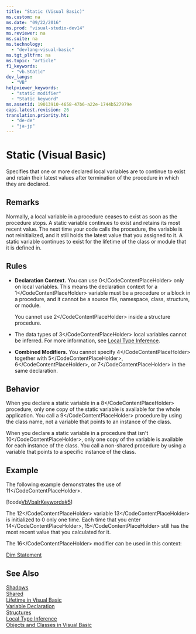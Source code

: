 ```yaml
---
title: "Static (Visual Basic)"
ms.custom: na
ms.date: "09/22/2016"
ms.prod: "visual-studio-dev14"
ms.reviewer: na
ms.suite: na
ms.technology: 
  - "devlang-visual-basic"
ms.tgt_pltfrm: na
ms.topic: "article"
f1_keywords: 
  - "vb.Static"
dev_langs: 
  - "VB"
helpviewer_keywords: 
  - "static modifier"
  - "Static keyword"
ms.assetid: 19013910-4658-47b6-a22e-1744b527979e
caps.latest.revision: 26
translation.priority.ht: 
  - "de-de"
  - "ja-jp"
---
```

# Static (Visual Basic)
Specifies that one or more declared local variables are to continue to exist and retain their latest values after termination of the procedure in which they are declared.  
  
## Remarks  
 Normally, a local variable in a procedure ceases to exist as soon as the procedure stops. A static variable continues to exist and retains its most recent value. The next time your code calls the procedure, the variable is not reinitialized, and it still holds the latest value that you assigned to it. A static variable continues to exist for the lifetime of the class or module that it is defined in.  
  
## Rules  
  
-   **Declaration Context.** You can use <CodeContentPlaceHolder>0\</CodeContentPlaceHolder> only on local variables. This means the declaration context for a <CodeContentPlaceHolder>1\</CodeContentPlaceHolder> variable must be a procedure or a block in a procedure, and it cannot be a source file, namespace, class, structure, or module.  
  
     You cannot use <CodeContentPlaceHolder>2\</CodeContentPlaceHolder> inside a structure procedure.  
  
-   The data types of <CodeContentPlaceHolder>3\</CodeContentPlaceHolder> local variables cannot be inferred. For more information, see [Local Type Inference](../vs140/local-type-inference--visual-basic-.md).  
  
-   **Combined Modifiers.** You cannot specify <CodeContentPlaceHolder>4\</CodeContentPlaceHolder> together with <CodeContentPlaceHolder>5\</CodeContentPlaceHolder>, <CodeContentPlaceHolder>6\</CodeContentPlaceHolder>, or <CodeContentPlaceHolder>7\</CodeContentPlaceHolder> in the same declaration.  
  
## Behavior  
 When you declare a static variable in a <CodeContentPlaceHolder>8\</CodeContentPlaceHolder> procedure, only one copy of the static variable is available for the whole application. You call a <CodeContentPlaceHolder>9\</CodeContentPlaceHolder> procedure by using the class name, not a variable that points to an instance of the class.  
  
 When you declare a static variable in a procedure that isn't <CodeContentPlaceHolder>10\</CodeContentPlaceHolder>, only one copy of the variable is available for each instance of the class. You call a non-shared procedure by using a variable that points to a specific instance of the class.  
  
## Example  
 The following example demonstrates the use of <CodeContentPlaceHolder>11\</CodeContentPlaceHolder>.  
  
 [!code[VbVbalrKeywords#5](../vs140/codesnippet/VisualBasic/static--visual-basic-_1.vb)]  
  
 The <CodeContentPlaceHolder>12\</CodeContentPlaceHolder> variable <CodeContentPlaceHolder>13\</CodeContentPlaceHolder> is initialized to 0 only one time. Each time that you enter <CodeContentPlaceHolder>14\</CodeContentPlaceHolder>, <CodeContentPlaceHolder>15\</CodeContentPlaceHolder> still has the most recent value that you calculated for it.  
  
 The <CodeContentPlaceHolder>16\</CodeContentPlaceHolder> modifier can be used in this context:  
  
 [Dim Statement](../vs140/dim-statement--visual-basic-.md)  
  
## See Also  
 [Shadows](../vs140/shadows--visual-basic-.md)   
 [Shared](../vs140/shared--visual-basic-.md)   
 [Lifetime in Visual Basic](../vs140/lifetime-in-visual-basic.md)   
 [Variable Declaration](../vs140/variable-declaration-in-visual-basic.md)   
 [Structures](../vs140/structures--visual-basic-.md)   
 [Local Type Inference](../vs140/local-type-inference--visual-basic-.md)   
 [Objects and Classes in Visual Basic](../vs140/objects-and-classes-in-visual-basic.md)